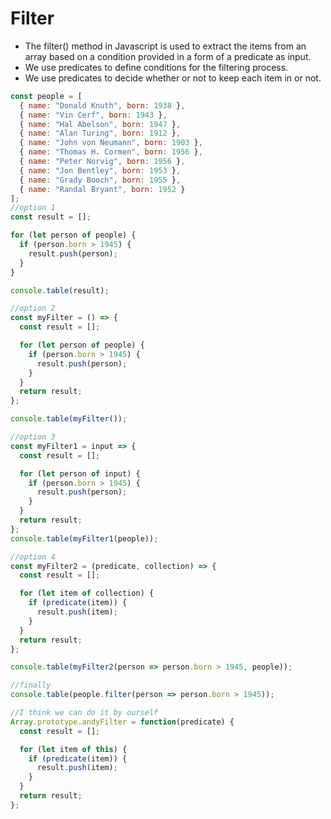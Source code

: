 # Filter

- The filter() method in Javascript is used to extract the items from an array based on a condition provided in a form of a predicate as input.
- We use predicates to define conditions for the filtering process.
- We use predicates to decide whether or not to keep each item in or not.

```javascript
const people = [
  { name: "Donald Knuth", born: 1938 },
  { name: "Vin Cerf", born: 1943 },
  { name: "Hal Abelson", born: 1947 },
  { name: "Alan Turing", born: 1912 },
  { name: "John von Neumann", born: 1903 },
  { name: "Thomas H. Cormen", born: 1956 },
  { name: "Peter Norvig", born: 1956 },
  { name: "Jon Bentley", born: 1953 },
  { name: "Grady Booch", born: 1955 },
  { name: "Randal Bryant", born: 1952 }
];
//option 1
const result = [];

for (let person of people) {
  if (person.born > 1945) {
    result.push(person);
  }
}

console.table(result);

//option 2
const myFilter = () => {
  const result = [];

  for (let person of people) {
    if (person.born > 1945) {
      result.push(person);
    }
  }
  return result;
};

console.table(myFilter());

//option 3
const myFilter1 = input => {
  const result = [];

  for (let person of input) {
    if (person.born > 1945) {
      result.push(person);
    }
  }
  return result;
};
console.table(myFilter1(people));

//option 4
const myFilter2 = (predicate, collection) => {
  const result = [];

  for (let item of collection) {
    if (predicate(item)) {
      result.push(item);
    }
  }
  return result;
};

console.table(myFilter2(person => person.born > 1945, people));

//finally
console.table(people.filter(person => person.born > 1945));

//I think we can do it by ourself
Array.prototype.andyFilter = function(predicate) {
  const result = [];

  for (let item of this) {
    if (predicate(item)) {
      result.push(item);
    }
  }
  return result;
};
```
